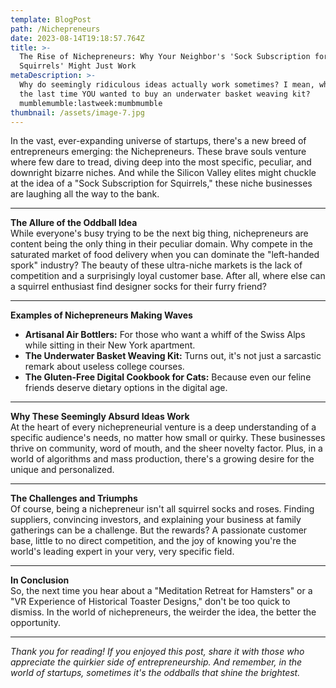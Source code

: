 ```yaml
---
template: BlogPost
path: /Nichepreneurs
date: 2023-08-14T19:18:57.764Z
title: >-
  The Rise of Nichepreneurs: Why Your Neighbor's 'Sock Subscription for
  Squirrels' Might Just Work
metaDescription: >-
  Why do seemingly ridiculous ideas actually work sometimes? I mean, when was
  the last time YOU wanted to buy an underwater basket weaving kit?
  mumblemumble:lastweek:mumbmumble
thumbnail: /assets/image-7.jpg
---
```

In the vast, ever-expanding universe of startups, there's a new breed of entrepreneurs emerging: the Nichepreneurs. These brave souls venture where few dare to tread, diving deep into the most specific, peculiar, and downright bizarre niches. And while the Silicon Valley elites might chuckle at the idea of a "Sock Subscription for Squirrels," these niche businesses are laughing all the way to the bank.

- - -

**The Allure of the Oddball Idea**\
While everyone's busy trying to be the next big thing, nichepreneurs are content being the only thing in their peculiar domain. Why compete in the saturated market of food delivery when you can dominate the "left-handed spork" industry? The beauty of these ultra-niche markets is the lack of competition and a surprisingly loyal customer base. After all, where else can a squirrel enthusiast find designer socks for their furry friend?

- - -

**Examples of Nichepreneurs Making Waves**

* **Artisanal Air Bottlers:** For those who want a whiff of the Swiss Alps while sitting in their New York apartment.
* **The Underwater Basket Weaving Kit:** Turns out, it's not just a sarcastic remark about useless college courses.
* **The Gluten-Free Digital Cookbook for Cats:** Because even our feline friends deserve dietary options in the digital age.

- - -

**Why These Seemingly Absurd Ideas Work**\
At the heart of every nichepreneurial venture is a deep understanding of a specific audience's needs, no matter how small or quirky. These businesses thrive on community, word of mouth, and the sheer novelty factor. Plus, in a world of algorithms and mass production, there's a growing desire for the unique and personalized.

- - -

**The Challenges and Triumphs**\
Of course, being a nichepreneur isn't all squirrel socks and roses. Finding suppliers, convincing investors, and explaining your business at family gatherings can be a challenge. But the rewards? A passionate customer base, little to no direct competition, and the joy of knowing you're the world's leading expert in your very, very specific field.

- - -

**In Conclusion**\
So, the next time you hear about a "Meditation Retreat for Hamsters" or a "VR Experience of Historical Toaster Designs," don't be too quick to dismiss. In the world of nichepreneurs, the weirder the idea, the better the opportunity.

- - -

*Thank you for reading! If you enjoyed this post, share it with those who appreciate the quirkier side of entrepreneurship. And remember, in the world of startups, sometimes it's the oddballs that shine the brightest.*
